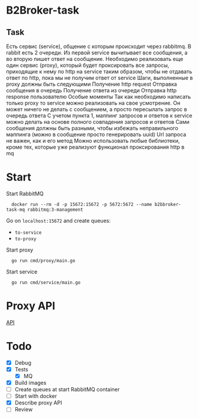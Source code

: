 # B2Broker-task

## Task

Есть сервис (service), общение с которым происходит через rabbitmq. В rabbit есть 2 очереди.
Из первой service вычитывает все сообщения, а во вторую пишет ответ на сообщение.
Необходимо реализовать еще один сервис (proxy), который будет проксировать все запросы,
приходящие к нему по http на service таким образом, чтобы не отдавать ответ по http, пока
мы не получим ответ от service
Шаги, выполненные в proxy должны быть следующими
Получение http request
Отправка сообщения в очередь
Получение ответа из очереди
Отправка http response пользователю
Особые моменты
Так как необходимо написать только proxy то service можно реализовать на свое усмотрение.
Он может ничего не делать с сообщением, а просто пересылать запрос в очередь ответа
С учетом пункта 1, маппинг запросов и ответов к service можно делать на основе полного
совпадения запросов и ответов
Сами сообщения должны быть разными, чтобы избежать неправильного маппинга (можно в
сообщение просто генерировать uuid)
Url запроса не важен, как и его метод
Можно использовать любые библиотеки, кроме тех, которые уже реализуют функционал
проксирования http в mq

# Start 

Start RabbitMQ
```
  docker run --rm -d -p 15672:15672 -p 5672:5672 --name b2bbroker-task-mq rabbitmq:3-management
```
Go on `localhost:15672` and create queues: 
- `to-service`
- `to-proxy`

Start proxy
```
  go run cmd/proxy/main.go
```

Start service
```
  go run cmd/service/main.go
```
# Proxy API

[API](cmd/proxy/API.md)

# Todo 

- [X] Debug
- [X] Tests
  - [X] MQ
- [X] Build images
- [ ] Create queues at start RabbitMQ container 
- [ ] Start with docker
- [X] Describe proxy API
- [ ] Review